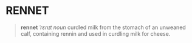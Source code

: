 # RENNET

> **rennet**
> *ˈrɛnɪt*
> *noun*
> curdled milk from the stomach of an unweaned calf, containing rennin and used in curdling milk for cheese.
